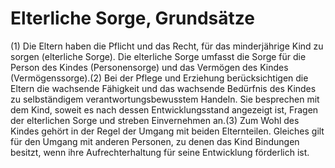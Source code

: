 # Elterliche Sorge, Grundsätze

(1) Die Eltern haben die Pflicht und das Recht, für das minderjährige Kind zu sorgen (elterliche Sorge). Die elterliche Sorge umfasst die Sorge für die Person des Kindes (Personensorge) und das Vermögen des Kindes (Vermögenssorge).(2) Bei der Pflege und Erziehung berücksichtigen die Eltern die wachsende Fähigkeit und das wachsende Bedürfnis des Kindes zu selbständigem verantwortungsbewusstem Handeln. Sie besprechen mit dem Kind, soweit es nach dessen Entwicklungsstand angezeigt ist, Fragen der elterlichen Sorge und streben Einvernehmen an.(3) Zum Wohl des Kindes gehört in der Regel der Umgang mit beiden Elternteilen. Gleiches gilt für den Umgang mit anderen Personen, zu denen das Kind Bindungen besitzt, wenn ihre Aufrechterhaltung für seine Entwicklung förderlich ist. 

